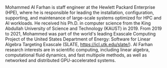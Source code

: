 Mohammed Al Farhan is staff engineer at the Hewlett Packard
Enterprise (HPE), where he is responsible for leading the installation, configuration,
supporting, and maintenance of large-scale systems optimized for HPC and AI
workloads. He received his Ph.D. in computer science from the King Abdullah
University of Science and Technology (KAUST) in 2019. From 2019 to 2021, Mohammed
was part of the world's leading Exascale Computing Project of the United States
Department of Energy: Software for Linear Algebra Targeting Exascale (SLATE,
https://icl.utk.edu/slate/). Al Farhan research interests are in scientific
computing, including linear algebra, computational fluid dynamics, and fast multipole
methods, as well as networked and distributed GPU-accelerated systems.
